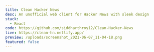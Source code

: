 ```yaml
---
title: Clean Hacker News
desc: An unofficial web client for Hacker News with sleek design
stack:
  - React
code: https://github.com/siddharthroy12/Clean-Hacker-News
live: https://clean-hn.netlify.app/
preview: /uploads/screenshot_2021-06-07_11-04-18.png
featured: false
---
```

